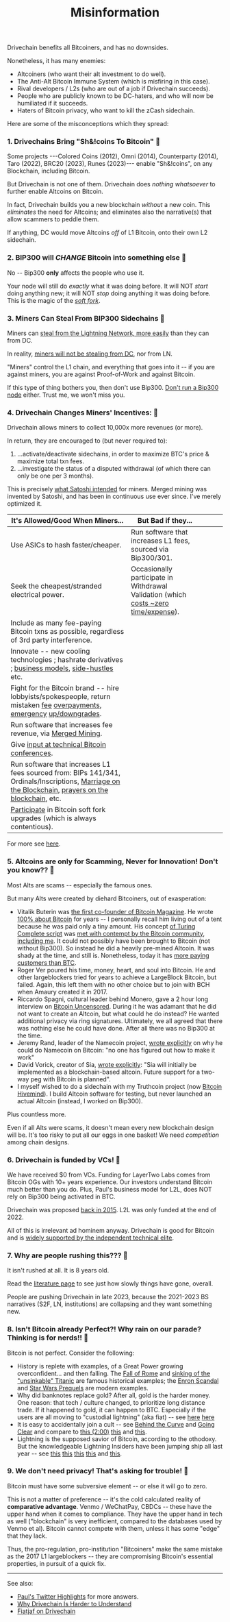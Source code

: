 ﻿---
layout: page
title: Misinformation
---

Drivechain benefits all Bitcoiners, and has no downsides.

Nonetheless, it has many enemies:

* Altcoiners (who want their alt investment to do well).
* The Anti-Alt Bitcoin Immune System (which is misfiring in this case).
* Rival developers / L2s (who are out of a job if Drivechain succeeds).
* People who are publicly known to be DC-haters, and who will now be humiliated if it succeeds.
* Haters of Bitcoin privacy, who want to kill the zCash sidechain.

Here are some of the misconceptions which they spread:

### 1. Drivechains Bring "Sh&!coins To Bitcoin" 🤡

Some projects ---Colored Coins (2012), Omni (2014), Counterparty (2014), Taro (2022), BRC20 (2023), Runes (2023)--- enable "Sh&!coins", on any Blockchain, including Bitcoin.

But Drivechain is not one of them. Drivechain does *nothing whatsoever* to further enable Altcoins on Bitcoin.

In fact, Drivechain builds you a new blockchain *without* a new coin. This *eliminates* the need for Altcoins; and eliminates also the narrative(s) that allow scammers to peddle them.

If anything, DC would move Altcoins *off* of L1 Bitcoin, onto their own L2 sidechain. 



### 2. BIP300 will *CHANGE* Bitcoin into something else 🤡

No -- Bip300 **only** affects the people who use it.

Your node will still do *exactly* what it was doing before. It will NOT *start* doing anything new; it will NOT *stop* doing anything it was doing before. This is the magic of the [*soft fork*](https://bitcointalk.org/index.php?topic=945977.0).



### 3. Miners Can Steal From BIP300 Sidechains 🤡

Miners can [steal from the Lightning Network, more easily](https://x.com/Truthcoin/status/1701959339508965405?s=20) than they can from DC.

In reality, [miners will not be stealing from DC](https://www.drivechain.info/blog/fees/), nor from LN.

"Miners" control the L1 chain, and everything that goes into it -- if you are against miners, you are against Proof-of-Work and against Bitcoin.

If this type of thing bothers you, then don't use Bip300. [Don't run a Bip300 node](https://x.com/Truthcoin/status/1707423956876005556?s=20) either. Trust me, we won't miss you.



### 4. Drivechain Changes Miners' Incentives: 🤡

Drivechain allows miners to collect 10,000x more revenues (or more).

In return, they are encouraged to (but never required to):

1. ...activate/deactivate sidechains, in order to maximize BTC's price & maximize total txn fees.
2. ...investigate the status of a disputed withdrawal (of which there can only be one per 3 months).

This is precisely [what Satoshi intended](https://www.truthcoin.info/blog/security-budget-ii-mm/#c-its-too-late--mm-is-already-widespread) for miners. Merged mining was invented by Satoshi, and has been in continuous use ever since. I've merely optimized it.

| **It's Allowed/Good When Miners...**                                                                                                                                                                                                                                                                                                                                                                                                                                                                                                                    | **But Bad if they...**                                                                                                                      |   |   |   |
|-------------------------------------------------------------------------------------------------------------------------------------------------------------------------------------------------------------------------------------------------------------------------------------------------------------------------------------------------------------------------------------------------------------------------------------------------------------------------------------------------------------------------------------|---------------------------------------------------------------------------------------------------------------------------------------------------|---|---|---|
| Use ASICs to hash faster/cheaper.                                                                                                                                                                                                                                                                                                                                                                                                                                                                                                   | Run software that increases L1 fees, sourced via Bip300/301.                                                                                  |   |   |   |
| Seek the cheapest/stranded electrical power.                                                                                                                                                                                                                                                                                                                                                                                                                                                                                        | Occasionally participate in Withdrawal Validation (which [costs ~zero time/expense](https://twitter.com/Truthcoin/status/1709979104596951160)). |   |   |   |
| Include as many fee-paying Bitcoin txns as possible, regardless of 3rd party interference.                                                                                                                                                                                                                                                                                                                                                                                                                                          |                                                                                                                                                   |   |   |   |
| Innovate -- new cooling technologies ; hashrate derivatives ; [business models](https://www.riotplatforms.com/bitcoin-mining), [side-hustles](https://shop.braiins.com/products/braiins-polo-shirt) etc.                                                                                                                                                                                                                                                                                                                            |                                                                                                                                                   |   |   |   |
| Fight for the Bitcoin brand -- hire lobbyists/spokespeople, return mistaken [fee](https://news.bitcoin.com/bitcoin-miner-repays-customer-who-accidentally-paid-2-5-bitcoins-transaction-fee/) [overpayments](https://www.coindesk.com/business/2023/09/15/bitcoin-miner-f2pool-returns-198-btc-to-paxos-after-overpaid-fee/), [emergency](https://freedom-to-tinker.com/2015/07/28/analyzing-the-2013-bitcoin-fork-centralized-decision-making-saved-the-day/) [up/downgrades](https://bitcoin.org/en/alert/2015-07-04-spv-mining). |                                                                                                                                                   |   |   |   |
| Run software that increases fee revenue, via [Merged Mining](https://blog.bitmex.com/the-growth-of-bitcoin-merge-mining/).                                                                                                                                                                                                                                                                                                                                                                                                          |                                                                                                                                                   |   |   |   |
| Give [input at technical Bitcoin conferences](https://www.reddit.com/r/Bitcoin/comments/3vnrrx/scaling_bitcoin_hong_kong_part_2_miner_panel/).                                                                                                                                                                                                                                                                                                                                                                              |                                                                                                                                                   |   |   |   |
| Run software that increases L1 fees sourced from: BIPs 141/341, Ordinals/Inscriptions, [Marriage on the Blockchain](https://www.reddit.com/r/Bitcoin/comments/1t38rc/its_official_im_hitched_and_bitcoin_can_prove_it/?rdt=42824), [prayers on the blockchain](https://bitcointalk.org/index.php?topic=38007), etc.                                                                                                                                                                                                             |                                                                                                                                                   |   |   |   |
| [Participate](https://www.coindesk.com/tech/2021/05/01/bitcoin-taproot-activation-has-begun-miners-now-have-3-months-to-get-on-board/) in Bitcoin soft fork upgrades (which is always contentious).                                                                                                                                                                                                                                                                                                                                                                                                                                             |                                                                                                                                                   |   |   |   |

For more see [here](https://x.com/Truthcoin/status/1704643105171935619?s=20).




### 5. Altcoins are only for Scamming, Never for Innovation! Don't you know?? 🤡

Most Alts are scams -- especially the famous ones.

But many Alts were created by diehard Bitcoiners, out of exasperation:

* Vitalik Buterin was [the first co-founder of Bitcoin Magazine](https://en.wikipedia.org/wiki/Vitalik_Buterin#Bitcoin_Magazine). He wrote [100% about Bitcoin](https://bitcoinmagazine.com/authors/vitalik-buterin) for years -- I personally recall him living out of a tent because he was paid only a tiny amount. His concept [of Turing Complete script](https://bitcointalk.org/index.php?topic=428589.0) was [met with contempt by the Bitcoin community](https://bitcointalk.org/index.php?topic=431513.0), [including me](https://www.truthcoin.info/blog/contracts-oracles-sidechains/). It could not possibly have been brought to Bitcoin (not without Bip300). So instead he did a heavily pre-mined Altcoin. It was shady at the time, and still is. Nonetheless, today it has [more paying customers than BTC](https://cryptofees.info/).
* Roger Ver poured his time, money, heart, and soul into Bitcoin. He and other largeblockers tried for years to achieve a LargeBlock Bitcoin, but failed. Again, this left them with no other choice but to join with BCH when Amaury created it in 2017.
* Riccardo Spagni, cultural leader behind Monero, gave a 2 hour long interview on [Bitcoin Uncensored](https://www.resistance.money/bu/). During it he was adamant that he did not want to create an Altcoin, but what could he do instead? He wanted additional privacy via ring signatures. Ultimately, we all agreed that there was nothing else he could have done. After all there was no Bip300 at the time.
* Jeremy Rand, leader of the Namecoin project, [wrote explicitly](https://forums.whonix.org/t/namecoin-integration-in-whonix/11498/3) on why he could do Namecoin on Bitcoin: "no one has figured out how to make it work"
* David Vorick, creator of Sia, [wrote explicitly](https://sia.tech/sia.pdf): "Sia will initially be implemented as a blockchain-based altcoin. Future support for a two-way peg with Bitcoin is planned".
* I myself wished to do a sidechain with my Truthcoin project (now [Bitcoin Hivemind](https://bitcoinhivemind.com/)). I build Altcoin software for testing, but never launched an actual Altcoin (instead, I worked on Bip300).

Plus countless more.

Even if all Alts were scams, it doesn't mean every new blockchain design will be. It's too risky to put all our eggs in one basket! We need *competition* among chain designs.


### 6. Drivechain is funded by VCs! 🤡

We have received $0 from VCs. Funding for LayerTwo Labs comes from Bitcoin OGs with 10+ years experience. Our investors understand Bitcoin much better than you do. Plus, Paul's business model for L2L, does NOT rely on Bip300 being activated in BTC.

Drivechain was proposed [back in 2015](https://www.truthcoin.info/blog/drivechain/). L2L was only funded at the end of 2022. 

All of this is irrelevant ad hominem anyway. Drivechain is good for Bitcoin and is [widely supported by the independent technical elite](https://layertwolabs.com/friends).


### 7. Why are people rushing this??? 🤡

It isn't rushed at all. It is 8 years old.

Read the [literature page](https://www.drivechain.info/literature/) to see just how slowly things have gone, overall.

People are pushing Drivechain in late 2023, because the 2021-2023 BS narratives (S2F, LN, institutions) are collapsing and they want something new. 


### 8. Isn't Bitcoin already Perfect?! Why rain on our parade? Thinking is for nerds!! 🤡

Bitcoin is not perfect. Consider the following:

* History is replete with examples, of a Great Power growing overconfident... and then falling. The [Fall of Rome](https://en.wikipedia.org/wiki/Fall_of_the_Western_Roman_Empire) and [sinking of the "unsinkable" Titanic](https://en.wikipedia.org/wiki/Titanic) are famous historical examples; the [Enron Scandal](https://en.wikipedia.org/wiki/Enron_scandal) and [Star Wars Prequels](https://www.youtube.com/watch?v=xxf1c3fzDOU) are modern examples.
* Why did banknotes replace gold? After all, gold is the harder money. One reason: that tech / culture changed, to prioritize long distance trade. If it happened to gold, it can happen to BTC. Especially if the users are all moving to "custodial lightning" (aka fiat) -- see [here](https://x.com/TuurDemeester/status/1398371950980964353?s=20) [here](https://x.com/callebtc/status/1628331299562786816?s=20) 
* It is easy to accidentally join a cult -- see [Behind the Curve](https://www.youtube.com/watch?v=QvzgaHCnwqo) and [Going Clear](https://www.youtube.com/watch?v=ixgd38EZIR0) and compare to [this (2:00)](https://www.youtube.com/watch?v=OSF8nbmj2As) [this](https://x.com/TheBlueMatt/status/1556448996159377414?s=20) and [this](https://x.com/CobraBitcoin/status/1110315791910617089?s=20).
* Lightning is the supposed savior of Bitcoin, according to the othodoxy. But the knowledgeable Lightning Insiders have been jumping ship all last year -- see [this](https://www.youtube.com/watch?v=BjFjK-f9ts0) [this](https://www.youtube.com/watch?v=LnG5H62I7Ko) [this](https://www.youtube.com/watch?v=eCWTTY1eDoo) [this](https://www.youtube.com/watch?v=EocWax43QgQ) and [this](https://www.truthcoin.info/blog/lightning-limitations/).


### 9. We don't need privacy! That's asking for trouble! 🤡

Bitcoin must have some subversive element -- or else it will go to zero.

This is not a matter of preference -- it's the cold calculated reality of **comparative advantage**. Venmo / WeChatPay, CBDCs -- these have the upper hand when it comes to compliance. They have the upper hand in tech as well ("blockchain" is very inefficient, compared to the databases used by Venmo et al). Bitcoin cannot compete with them, unless it has some "edge" that they lack. 

Thus, the pro-regulation, pro-institution "Bitcoiners" make the same mistake as the 2017 L1 largeblockers -- they are compromising Bitcoin's essential properties, in pursuit of a quick fix.

---

See also:

* [Paul's Twitter Highlights](https://twitter.com/Truthcoin/highlights) for more answers.
* [Why Drivechain Is Harder to Understand](https://www.drivechain.info/blog/hard-to-understand/)
* [Fiatjaf on Drivechain](https://fiatjaf.com/drivechain.html)
